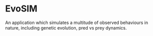 # EvoSIM
An application which simulates a multitude of observed behaviours in nature, including genetic evolution, pred vs prey dynamics.
